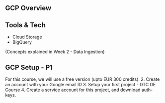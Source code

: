 ## GCP Overview

## Tools & Tech
- Cloud Storage
- BigQuery

(Concepts explained in Week 2 - Data Ingestion)


## GCP Setup - P1
For this course, we will use a free version (upto EUR 300 credits). 
2. Create an account with your Google email ID 
3. Setup your first project - DTC DE Course
4. Create a service account for this project, and download auth-keys.
